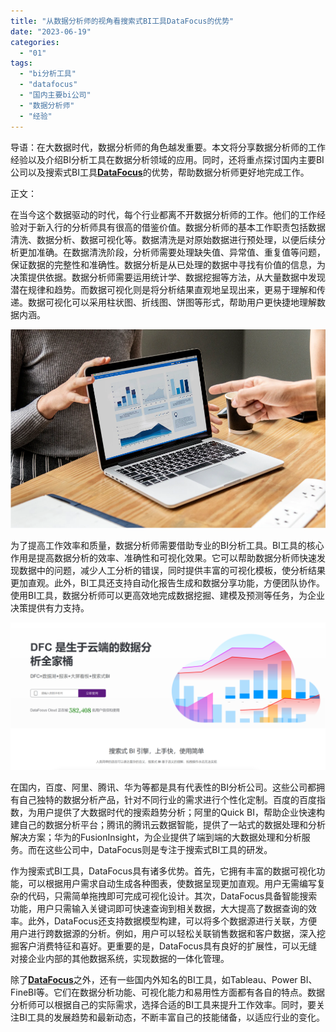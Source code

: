 ```yaml
---
title: "从数据分析师的视角看搜索式BI工具DataFocus的优势"
date: "2023-06-19"
categories: 
  - "01"
tags: 
  - "bi分析工具"
  - "datafocus"
  - "国内主要bi公司"
  - "数据分析师"
  - "经验"
---
```


导语：在大数据时代，数据分析师的角色越发重要。本文将分享数据分析师的工作经验以及介绍BI分析工具在数据分析领域的应用。同时，还将重点探讨国内主要BI公司以及搜索式BI工具[**DataFocus**](https://www.datafocus.ai)的优势，帮助数据分析师更好地完成工作。

正文：

在当今这个数据驱动的时代，每个行业都离不开数据分析师的工作。他们的工作经验对于新入行的分析师具有很高的借鉴价值。数据分析师的基本工作职责包括数据清洗、数据分析、数据可视化等。数据清洗是对原始数据进行预处理，以便后续分析更加准确。在数据清洗阶段，分析师需要处理缺失值、异常值、重复值等问题，保证数据的完整性和准确性。数据分析是从已处理的数据中寻找有价值的信息，为决策提供依据。数据分析师需要运用统计学、数据挖掘等方法，从大量数据中发现潜在规律和趋势。而数据可视化则是将分析结果直观地呈现出来，更易于理解和传递。数据可视化可以采用柱状图、折线图、饼图等形式，帮助用户更快捷地理解数据内涵。

![数据分析.png](images/1655177582-png.png)

为了提高工作效率和质量，数据分析师需要借助专业的BI分析工具。BI工具的核心作用是提高数据分析的效率、准确性和可视化效果。它可以帮助数据分析师快速发现数据中的问题，减少人工分析的错误，同时提供丰富的可视化模板，使分析结果更加直观。此外，BI工具还支持自动化报告生成和数据分享功能，方便团队协作。使用BI工具，数据分析师可以更高效地完成数据挖掘、建模及预测等任务，为企业决策提供有力支持。

![](images/1686616238-%E5%BE%AE%E4%BF%A1%E6%88%AA%E5%9B%BE_20230512142316.png)

在国内，百度、阿里、腾讯、华为等都是具有代表性的BI分析公司。这些公司都拥有自己独特的数据分析产品，针对不同行业的需求进行个性化定制。百度的百度指数，为用户提供了大数据时代的搜索趋势分析；阿里的Quick BI，帮助企业快速构建自己的数据分析平台；腾讯的腾讯云数据智能，提供了一站式的数据处理和分析解决方案；华为的FusionInsight，为企业提供了端到端的大数据处理和分析服务。而在这些公司中，DataFocus则是专注于搜索式BI工具的研发。

作为搜索式BI工具，DataFocus具有诸多优势。首先，它拥有丰富的数据可视化功能，可以根据用户需求自动生成各种图表，使数据呈现更加直观。用户无需编写复杂的代码，只需简单拖拽即可完成可视化设计。其次，DataFocus具备智能搜索功能，用户只需输入关键词即可快速查询到相关数据，大大提高了数据查询的效率。此外，DataFocus还支持数据模型构建，可以将多个数据源进行关联，方便用户进行跨数据源的分析。例如，用户可以轻松关联销售数据和客户数据，深入挖掘客户消费特征和喜好。更重要的是，DataFocus具有良好的扩展性，可以无缝对接企业内部的其他数据系统，实现数据的一体化管理。

除了[**DataFocus**](https://www.datafocus.ai)之外，还有一些国内外知名的BI工具，如Tableau、Power BI、FineBI等。它们在数据分析功能、可视化能力和易用性方面都有各自的特点。数据分析师可以根据自己的实际需求，选择合适的BI工具来提升工作效率。同时，要关注BI工具的发展趋势和最新动态，不断丰富自己的技能储备，以适应行业的变化。
